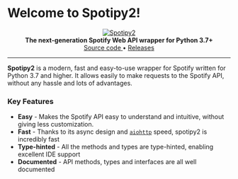# Welcome to Spotipy2!

<p align="center">
    <a href="https://github.com/cyanbook/spotipy2">
        <img src="img/logo.svg" alt="Spotipy2">
    </a>
    <br>
    <b>The next-generation Spotify Web API wrapper for Python 3.7+</b>
    <br>
    <a href="https://github.com/cyanbook/spotipy2">
        Source code
    </a>
    •
    <a href="https://github.com/cyanbook/spotipy2/releases">
        Releases
    </a>
</p>

***

**Spotipy2** is a modern, fast and easy-to-use wrapper for Spotify written for Python 3.7 and higher. It allows easily to make requests to the Spotify API, without any hassle and lots of advantages.

### Key Features
- **Easy** - Makes the Spotify API easy to understand and intuitive, without giving less customization.
- **Fast** - Thanks to its async design and [`aiohttp`](https://github.com/aio-libs/aiohttp) speed, spotipy2 is incredibly fast
- **Type-hinted** - All the methods and types are type-hinted, enabling excellent IDE support
- **Documented** - API methods, types and interfaces are all well documented

